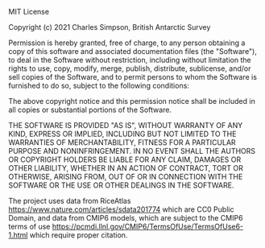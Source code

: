 MIT License

Copyright (c) 2021 Charles Simpson, British Antarctic Survey

Permission is hereby granted, free of charge, to any person obtaining a copy
of this software and associated documentation files (the "Software"), to deal
in the Software without restriction, including without limitation the rights
to use, copy, modify, merge, publish, distribute, sublicense, and/or sell
copies of the Software, and to permit persons to whom the Software is
furnished to do so, subject to the following conditions:

The above copyright notice and this permission notice shall be included in all
copies or substantial portions of the Software.

THE SOFTWARE IS PROVIDED "AS IS", WITHOUT WARRANTY OF ANY KIND, EXPRESS OR
IMPLIED, INCLUDING BUT NOT LIMITED TO THE WARRANTIES OF MERCHANTABILITY,
FITNESS FOR A PARTICULAR PURPOSE AND NONINFRINGEMENT. IN NO EVENT SHALL THE
AUTHORS OR COPYRIGHT HOLDERS BE LIABLE FOR ANY CLAIM, DAMAGES OR OTHER
LIABILITY, WHETHER IN AN ACTION OF CONTRACT, TORT OR OTHERWISE, ARISING FROM,
OUT OF OR IN CONNECTION WITH THE SOFTWARE OR THE USE OR OTHER DEALINGS IN THE
SOFTWARE.

The project uses data from RiceAtlas
https://www.nature.com/articles/sdata201774 which are CC0 Public Domain, and
data from CMIP6 models, which are subject to the CMIP6 terms of use
https://pcmdi.llnl.gov/CMIP6/TermsOfUse/TermsOfUse6-1.html which require proper
citation.
